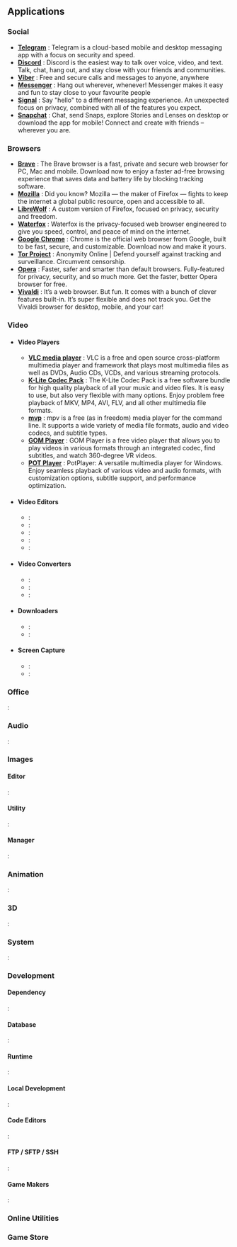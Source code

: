 ## Applications

### Social

 - **[Telegram](https://telegram.org)** : Telegram is a cloud-based mobile and desktop messaging app with a focus on security and speed.
 - **[Discord](https://discord.com)** : Discord is the easiest way to talk over voice, video, and text. Talk, chat, hang out, and stay close with your friends and communities.
 - **[Viber](https://www.viber.com)** : Free and secure calls and messages to anyone, anywhere
 - **[Messenger](https://www.messenger.com)** : Hang out wherever, whenever! Messenger makes it easy and fun to stay close to your favourite people
 - **[Signal](https://signal.org)** : Say "hello" to a different messaging experience. An unexpected focus on privacy, combined with all of the features you expect.
 - **[Snapchat](https://www.snapchat.com/)** : Chat, send Snaps, explore Stories and Lenses on desktop or download the app for mobile! Connect and create with friends – wherever you are.

### Browsers
- **[Brave](https://brave.com)** : The Brave browser is a fast, private and secure web browser for PC, Mac and mobile. Download now to enjoy a faster ad-free browsing experience that saves data and battery life by blocking tracking software. 
- **[Mozilla](https://www.mozilla.org)** : Did you know? Mozilla — the maker of Firefox — fights to keep the internet a global public resource, open and accessible to all.
- **[LibreWolf](https://librewolf.net)** : A custom version of Firefox, focused on privacy, security and freedom.
- **[Waterfox](https://www.waterfox.net)** : Waterfox is the privacy-focused web browser engineered to give you speed, control, and peace of mind on the internet.
- **[Google Chrome](https://www.google.com/chrome)** : Chrome is the official web browser from Google, built to be fast, secure, and customizable. Download now and make it yours.
- **[Tor Project](https://www.torproject.org)** : Anonymity Online | Defend yourself against tracking and surveillance. Circumvent censorship.
- **[Opera](https://www.opera.com)** : Faster, safer and smarter than default browsers. Fully-featured for privacy, security, and so much more. Get the faster, better Opera browser for free.
- **[Vivaldi](https://vivaldi.com)** : It’s a web browser. But fun. It comes with a bunch of clever features built-in. It’s super flexible and does not track you. Get the Vivaldi browser for desktop, mobile, and your car!



### Video
- #### Video Players
    - **[VLC media player](https://www.videolan.org)** : VLC is a free and open source cross-platform multimedia player and framework that plays most multimedia files as well as DVDs, Audio CDs, VCDs, and various streaming protocols.
    - **[K-Lite Codec Pack](https://www.codecguide.com)** : The K-Lite Codec Pack is a free software bundle for high quality playback of all your music and video files. It is easy to use, but also very flexible with many options. Enjoy problem free playback of MKV, MP4, AVI, FLV, and all other multimedia file formats.
    - **[mvp](https://mpv.io)** : mpv is a free (as in freedom) media player for the command line. It supports a wide variety of media file formats, audio and video codecs, and subtitle types.
    - **[GOM Player](https://www.gomlab.com/gomplayer-media-player)** : GOM Player is a free video player that allows you to play videos in various formats through an integrated codec, find subtitles, and watch 360-degree VR videos.
    - **[POT Player](https://potplayer.daum.net)** : PotPlayer: A versatile multimedia player for Windows. Enjoy seamless playback of various video and audio formats, with customization options, subtitle support, and performance optimization.

- #### Video Editors
    - **[]()** :
    - **[]()** :
    - **[]()** :
    - **[]()** :
    - **[]()** :
- #### Video Converters
    - **[]()** :
    - **[]()** :
    - **[]()** :
- #### Downloaders
    - **[]()** :
    - **[]()** :
- #### Screen Capture
    - **[]()** :
    - **[]()** :

### Office
**[]()** :
### Audio
**[]()** :
### Images
#### Editor
**[]()** :
#### Utility
**[]()** :
#### Manager
**[]()** :

### Animation
**[]()** :
### 3D
**[]()** :
### System
**[]()** :
### Development
#### Dependency 
**[]()** :
#### Database
**[]()** :
#### Runtime
**[]()** : 
#### Local Development
**[]()** :
#### Code Editors
**[]()** :
#### FTP / SFTP / SSH
**[]()** :
#### Game Makers
**[]()** :

### Online Utilities

### Game Store